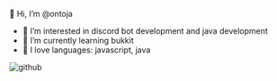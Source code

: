 👋 Hi, I’m @ontoja
- 👀 I’m interested in discord bot development and java development
- 🌱 I’m currently learning bukkit
- 💞️ I love languages: javascript, java


![github](https://github.com/user-attachments/assets/4f5c66f5-6d3a-43b3-85b2-834b66635a8c)
